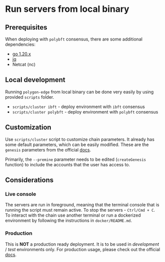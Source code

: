 # Run servers from local binary

## Prerequisites

When deploying with `polybft` consensus, there are some additional dependencies:

* [go 1.20.x](https://go.dev/dl/)
* [jq](https://jqlang.github.io/jq)
* Netcat (nc)

## Local development

Running `polygon-edge` from local binary can be done very easily by using provided `scripts` folder.

* `scripts/cluster ibft` - deploy environment with `ibft` consensus
* `scripts/cluster polybft` - deploy environment with `polybft` consensus

## Customization

Use `scripts/cluster` script to customize chain parameters.
It already has some default parameters, which can be easily modified.
These are the `genesis` parameters from the official [docs](https://wiki.polygon.technology/docs/supernets/operate/supernets-param-reference).

Primarily, the `--premine` parameter needs to be edited (`createGenesis` function) to include the accounts that the user has access to.

## Considerations

### Live console

The servers are run in foreground, meaning that the terminal console that is running the script must remain active.
To stop the servers - `Ctrl/Cmd + C`.
To interact with the chain use another terminal or run a dockerized environment by following the instructions in `docker/README.md`.

### Production

This is **NOT** a production ready deployment. It is to be used in *development* / *test* environments only.
For production usage, please check out the official [docs](https://wiki.polygon.technology/docs/edge/overview/).
